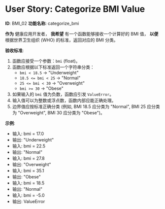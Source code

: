 # User Story: Categorize BMI Value

**ID**: BMI_02
**功能名称**: categorize_bmi

**作为** 健康应用开发者，
**我希望** 有一个函数能够接收一个计算好的 BMI 值，
**以便** 根据世界卫生组织 (WHO) 的标准，返回对应的 BMI 分类。

**验收标准**: 

1.  函数应接受一个参数：`bmi` (float)。
2.  函数应根据以下标准返回一个字符串分类：
    *   `bmi < 18.5` → "Underweight"
    *   `18.5 <= bmi < 25` → "Normal"
    *   `25 <= bmi < 30` → "Overweight"
    *   `bmi >= 30` → "Obese"
3.  如果输入的 `bmi` 值为负数，函数应引发 `ValueError`。
4.  输入值可以为整数或浮点数，函数内部应能正确处理。
5.  边界值应按标准正确分类 (例如, BMI 18.5 应分类为 "Normal", BMI 25 应分类为 "Overweight", BMI 30 应分类为 "Obese")。

**示例**:
- 输入: bmi = 17.0
- 输出: "Underweight"
- 输入: bmi = 22.5
- 输出: "Normal"
- 输入: bmi = 27.8
- 输出: "Overweight"
- 输入: bmi = 35.1
- 输出: "Obese"
- 输入: bmi = 18.5
- 输出: "Normal"
- 输入: bmi = -5.0
- 输出: ValueError 